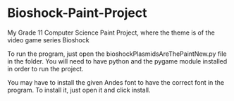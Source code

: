 # Bioshock-Paint-Project
My Grade 11 Computer Science Paint Project, where the theme is of the video game series Bioshock

To run the program, just open the bioshockPlasmidsAreThePaintNew.py file in the folder. You will need to have python and the pygame
module installed in order to run the project.

You may have to install the given Andes font to have the correct font in the program. To install it, just open it and click install.    
